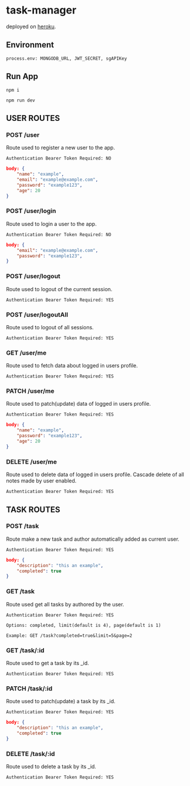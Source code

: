 # task-manager

deployed on [heroku](https://getthisdone.herokuapp.com/).

## Environment
```
process.env: MONGODB_URL, JWT_SECRET, sgAPIKey
```

## Run App
```npm i```
</br>

```npm run dev```
</br>


## USER ROUTES

### POST /user
Route used to register a new user to the app.
```
Authentication Bearer Token Required: NO
```
```JSON
body: {
    "name": "example",
    "email": "example@example.com",
    "password": "example123",
    "age": 20
} 
```

### POST /user/login
Route used to login a user to the app.
```
Authentication Bearer Token Required: NO
```
```JSON
body: {
    "email": "example@example.com",
    "password": "example123",
} 
```

### POST /user/logout
Route used to logout of the current session.
```
Authentication Bearer Token Required: YES
```

### POST /user/logoutAll
Route used to logout of all sessions.
```
Authentication Bearer Token Required: YES
```

### GET /user/me
Route used to fetch data about logged in users profile.
```
Authentication Bearer Token Required: YES
```

### PATCH /user/me
Route used to patch(update) data of logged in users profile.
```
Authentication Bearer Token Required: YES
```
```JSON
body: {
    "name": "example",
    "password": "example123",
    "age": 20
} 
```

### DELETE /user/me
Route used to delete data of logged in users profile. 
Cascade delete of all notes made by user enabled.
```
Authentication Bearer Token Required: YES
```




## TASK ROUTES

### POST /task
Route make a new task and author automatically added as current user. 
```
Authentication Bearer Token Required: YES
```
```JSON
body: {
    "description": "this an example",
    "completed": true
} 
```

### GET /task
Route used get all tasks by authored by the user. 
```
Authentication Bearer Token Required: YES
```
```
Options: completed, limit(default is 4), page(default is 1)

Example: GET /task?completed=true&limit=5&page=2
```

### GET /task/:id
Route used to get a task by its _id. 
```
Authentication Bearer Token Required: YES
```

### PATCH /task/:id
Route used to patch(update) a task by its _id. 
```
Authentication Bearer Token Required: YES
```
```JSON
body: {
    "description": "this an example",
    "completed": true
} 
```

### DELETE /task/:id
Route used to delete a task by its _id. 
```
Authentication Bearer Token Required: YES
```